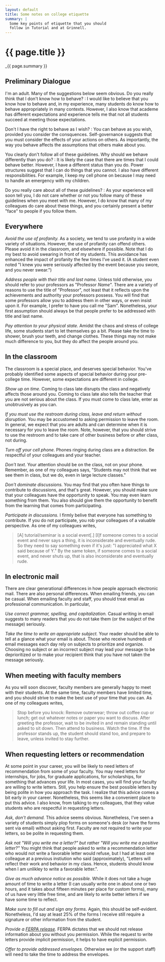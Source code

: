 ```yaml
---
layout: default
title: Some notes on college etiquette
summary: |
  Some key points of etiquette that you should
  follow in Tutorial and at Grinnell.
---
```

# {{ page.title }}

_{{ page.summary }}

## Preliminary Dialogue

I'm an adult. Many of the suggestions below seem obvious. Do you really think that I don't know how to behave?
 :  I would like to believe that you know how to behave and, in my
    experience, many students do know how to behave appropriately in
    many contexts. However, I also know that academe has different
    expectations and experience tells me that not all students succeed
    at meeting those expectations.

Don't I have the right to behave as I wish?
 :  You can behave as you wish, provided you consider the consquences.
    Self-governance suggests that you must consider the effects of your
    actions on others. As importantly, the way you behave affects the
    assumptions that others make about you.

You clearly don't follow all of these guidelines. Why should we behave differently than you do?
  : It is likely the case that there are times that I could behave
    better. However, I have a different status than you do. Power
    structures suggest that I can do things that you cannot. I also have
    different responsibilities. For example, I keep my cell phone on
    because I may need to handle an emergency with my children.

Do you really care about all of these guidelines?
  : As your experience will soon tell you, I do not care whether or not
    you follow many of these guidelines when you meet with me. However,
    I do know that many of my colleagues do care about these things, and
    you certainly present a better "face" to people if you follow them.

## Everywhere

*Avoid the use of profanity.* As a society, we tend to use profanity in
a wide variety of situations. However, the use of profanity can offend
others. Please avoid it in the classroom, and elsewhere if possible.
Note that I do my best to avoid swearing in front of my students. This
avoidance has enhanced the impact of profanity the few times I've used
it. (A student even noted "I knew you were seriously affected by the
event because you swore, and you never swear.") 

*Address people with
their title and last name.* Unless told otherwise, you should refer to
your professors as "Professor *Name*". There are a variety of reasons to
use the title of "Professor", not least that it reflects upon the
achievements and authority your professors possess. You will find that
some professors allow you to address them in other ways, or even insist
upon it. For example, I prefer to have you call me "Sam". Nonetheless,
your first assumption should always be that people prefer to be
addressed with title and last name. 

*Pay attention to your physical
state.* Amidst the chaos and stress of college life, some students start
to let themselves go a bit. Please take the time to shower, brush your
teeth, and change clothes. These things may not make much difference to
you, but they do affect the people around you.

## In the classroom

The classroom is a special place, and deserves special behavior. You've
probably identified some aspects of special behavior during your
pre-college time. However, some expectations are different in college.

*Show up on time.* Coming to class late disrupts the class and
negatively affects those around you. Coming to class late also tells the
teacher that you are not serious about the class. If you must come to
class late, enter as unobtrusively as you can. 

*If you must use the restroom during class, leave and return without
disruption.* You may be accustomed to asking permission to leave
the room. In general, we expect that you are adults and can determine
when it is necessary for you to leave the room. Note, however, that
you should strive to use the restroom and to take care of other
business before or after class, not during.

*Turn off your cell phone.* Phones ringing during class are a
distraction. Be respectful of your colleagues and your teacher. 

*Don't text.* Your attention should be on the class, not on your
phone.  Remember, as one of my colleagues says, "Students may not
think that we see them in class, but we do, even in large lecture
classes."

*Don't dominate discussions.* You may find that you often have
things to contribute to discussions, and that's great. However, you
should make sure that your colleagues have the opportunity to speak.
You may even learn something from them. You also should give them
the opportunity to benefit from the learning that comes from
participating.

*Participate in discussions.* I firmly belive that everyone has
something to contribute.  If you do not participate, you rob your
colleagues of a valuable perspective. As one of my colleagues writes,

> \[A\] tutorial/seminar is a social event\[.\] \[I\]f someone comes to
> a social event and never says a thing, it is inconsiderate and
> eventually rude. So they need to say something even if it's just: "I
> appreciated what X said because of Y." By the same token, if someone
> comes to a social event, and never shuts up, that is also
> inconsiderate and eventually rude.

## In electronic mail

There are clear generational differences in how people approach
electronic mail. There are also personal differences. When emailing
friends, you can be casual. When emailing faculty and staff, you should
treat email as professional communication. In particular, 

*Use correct grammar, spelling, and capitalization.* Casual writing
in email suggests to many readers that you do not take them (or the
subject of the message) seriously.

*Take the time to write an appropriate subject.*
Your reader should be able to tell at a glance what your email is about.
Those who receive hundreds of email messages each day rely on subjects
to prioritize and organize. Choosing no subject or an incorrect subject
may lead your message to be deprioritized or to make your recipient
think that you have not taken the message seriously.

## When meeting with faculty members

As you will soon discover, faculty members are generally happy to meet
with their students. At the same time, faculty members have limited
time, and you should strive to make the best use of your time that you
can. As one of my colleagues writes,

> Stop before you knock: Remove outerwear; throw out coffee cup or
> lunch; get out whatever notes or paper you want to discuss. After
> greeting the professor, wait to be invited in and remain standing
> until asked to sit down. Then attend to business. Watch the time. If
> the professor stands up, the student should stand too, and prepare to
> leave, unless invited to stay further.

## When requesting letters or recommendation

At some point in your career, you will be likely to need letters of
recommendation from some of your faculty. You may need letters for
internships, for jobs, for graduate applications, for scholarships, for
something that advances your life. In most cases, you will find your
faculty are willing to write letters. Still, you help ensure the best
possible letters by being polite in how you approach the task. I realize
that this advice comes a bit early in your career. Nonetheless, this
seems like a convenient place to put this advice. I also know, from
talking to my colleagues, that they value students who are respectful in
requesting letters. 

*Ask, don't demand.* This advice seems obvious.  Nonetheless, I've
seen a variety of students simply plop forms on someone's desk (or
have the forms sent via email) without asking first.  Faculty are
not required to write your letters, so be polite in requesting them.

*Ask not "Will you write me a letter?" but rather "Will you write
me a positive letter?"* You might think that people asked to write
a recommendation letter who would not write a favorable letter would
refuse, but I had at least one colleague at a previous instiution
who said (approximately), "Letters will reflect their work and
behavior in my class. Hence, students should know when I am unlikley
to write a favorable letter.".

*Give as much advance notice as possible.* While it does not take
a huge amount of time to write a letter (I can usually write one
in about one or two hours, and it takes about fifteen minutes per
place for custom forms), many of us have very little free time, and
are likely to write better letters if we have some time to reflect.

*Make sure to fill out and sign any forms.* Again, this should be
self-evident. Nonetheless, I'd say at least 25% of the forms I receive
still require a signature or other information from the student. 

*Provide a [FERPA release](https://www.grinnell.edu/sites/default/files/documents/FERPA%20Authorization%20for%20Reference%20or%20Recommendation.pdf).*  FERPA dictates that we should not release information about you without you
permission.  While the request to write letters provide implicit permission,
it helps to have explicit permission.

*Offer to provide addressed envelopes.* Otherwise we (or the support
staff) will need to take the time to address the envelopes.
